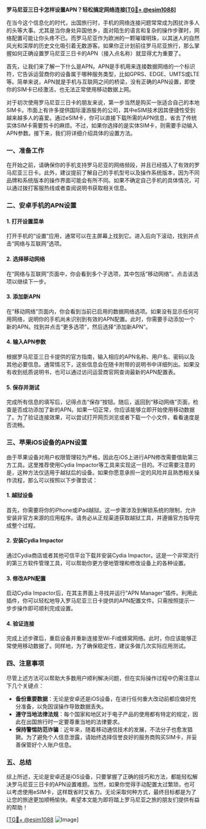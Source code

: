 **罗马尼亚三日卡怎样设置APN？轻松搞定网络连接[[TG💪+ @esim1088](https://t.me/s/esim1088)]**

在当今这个信息化的时代，出国旅行时，手机的网络连接问题常常成为困扰许多人的头等大事。尤其是当你身处异国他乡，面对陌生的语言和复杂的操作步骤时，网络配置可能让你头疼不已。而罗马尼亚作为欧洲的一颗璀璨明珠，以其迷人的自然风光和深厚的历史文化吸引着无数游客。如果你正计划前往罗马尼亚旅行，那么掌握如何正确设置罗马尼亚三日卡的APN（接入点名称）就显得尤为重要了。

首先，让我们来了解一下什么是APN。APN是手机用来连接数据网络的一个标识符，它告诉运营商你的设备属于哪种服务类型，比如GPRS、EDGE、UMTS或LTE等。简单来说，APN就是手机与互联网之间的桥梁，没有正确的APN设置，即使你的SIM卡已经激活，也无法正常使用移动数据上网。

对于初次使用罗马尼亚三日卡的朋友来说，第一步当然是购买一张适合自己的本地SIM卡。市面上有许多提供国际漫游服务的公司，其中eSIM技术因其便捷性受到越来越多人的喜爱。通过eSIM卡，你可以直接下载所需的APN信息，省去了传统实体SIM卡需要剪卡的麻烦。不过，如果你选择的是实体SIM卡，则需要手动输入APN参数。接下来，我们将详细介绍具体的设置方法。

### 一、准备工作

在开始之前，请确保你的手机支持罗马尼亚的网络频段，并且已经插入了有效的罗马尼亚三日卡。此外，建议提前了解自己的手机型号以及操作系统版本，因为不同品牌和系统版本的操作界面可能会有所不同。如果不确定自己手机的具体情况，可以通过拨打客服热线或者查阅说明书获取相关信息。

### 二、安卓手机的APN设置

#### 1. 打开设置菜单
打开手机的“设置”应用，通常可以在主屏幕上找到它。进入后向下滚动，找到并点击“网络与互联网”选项。

#### 2. 选择移动网络
在“网络与互联网”页面中，你会看到多个子选项，其中包括“移动网络”。点击该选项以继续下一步。

#### 3. 添加新APN
在“移动网络”页面内，你会看到当前已启用的数据网络选项。如果没有显示任何可用网络，说明你的手机尚未识别到有效的APN配置。此时，你需要手动添加一个新的APN。找到并点击“更多选项”，然后选择“添加新APN”。

#### 4. 输入APN参数
根据罗马尼亚三日卡提供的官方指南，输入相应的APN名称、用户名、密码以及其他必要信息。通常情况下，这些信息会在随卡附带的说明书中详细列出。如果没有收到纸质说明书，也可以通过访问运营商官网查询最新的APN配置表。

#### 5. 保存并测试
完成所有信息的填写后，记得点击“保存”按钮。随后，返回到“移动网络”页面，检查是否成功添加了新的APN。如果一切正常，你应该能够立即开始使用移动数据了。为了验证连接效果，可以尝试打开网页浏览或者下载一个小文件，看看速度是否流畅。

### 三、苹果iOS设备的APN设置

由于苹果设备对用户权限管理较为严格，因此在iOS上进行APN修改需要借助第三方工具。这里推荐使用Cydia Impactor等工具来实现这一目的。不过需要注意的是，这种方法仅适用于越狱后的设备。如果你愿意承担一定的风险并且熟悉相关操作流程，那么可以按照以下步骤尝试：

#### 1. 越狱设备
首先，你需要将你的iPhone或iPad越狱。这一步骤涉及到解锁系统的限制，允许安装非官方来源的应用程序。请务必从正规渠道获取越狱工具，并遵循官方指导完成整个过程。

#### 2. 安装Cydia Impactor
通过Cydia商店或者其他可信平台下载并安装Cydia Impactor。这是一个非常流行的第三方软件管理工具，可以帮助你更方便地管理和修改设备上的各种设置。

#### 3. 修改APN配置
启动Cydia Impactor后，在其主界面上寻找并运行“APN Manager”插件。利用此插件，你可以轻松地导入罗马尼亚三日卡提供的APN配置文件。只需按照提示一步步操作即可顺利完成设置。

#### 4. 验证连接
完成上述步骤后，重启设备并重新连接至Wi-Fi或蜂窝网络。此时，你应该能够正常使用移动数据了。同样地，为了确保稳定性，建议多做几次实际应用测试。

### 四、注意事项

尽管上述方法可以帮助大多数用户顺利解决问题，但在实际操作过程中仍需注意以下几个关键点：

- **备份重要数据**：无论是安卓还是iOS设备，在进行任何重大改动前都应做好充分准备，以免因误操作导致数据丢失。
- **遵守当地法律法规**：每个国家和地区对于电子产品的使用都有特定的规定，因此在出国旅行时一定要尊重当地的法律要求。
- **保持警惕防范诈骗**：近年来，随着移动通信技术的发展，不法分子也愈发猖獗。为了避免个人信息泄露，请始终选择信誉良好的服务商购买SIM卡，并妥善保管好个人账户信息。

### 五、总结

综上所述，无论是安卓还是iOS设备，只要掌握了正确的技巧和方法，都能轻松解决罗马尼亚三日卡的APN设置难题。当然，如果你觉得手动配置太过繁琐，也可以考虑使用eSIM卡，这样既省时又省力。无论采取何种方式，最终目标都是为了让您的旅途更加顺畅愉快。希望本文能为即将踏上罗马尼亚之旅的朋友们提供有益的帮助！

[[TG💪+ @esim1088](https://t.me/s/esim1088) ![Image](https://i.postimg.cc/4NQfJmqS/Snipaste-2025-05-13-00-14-12.png)]